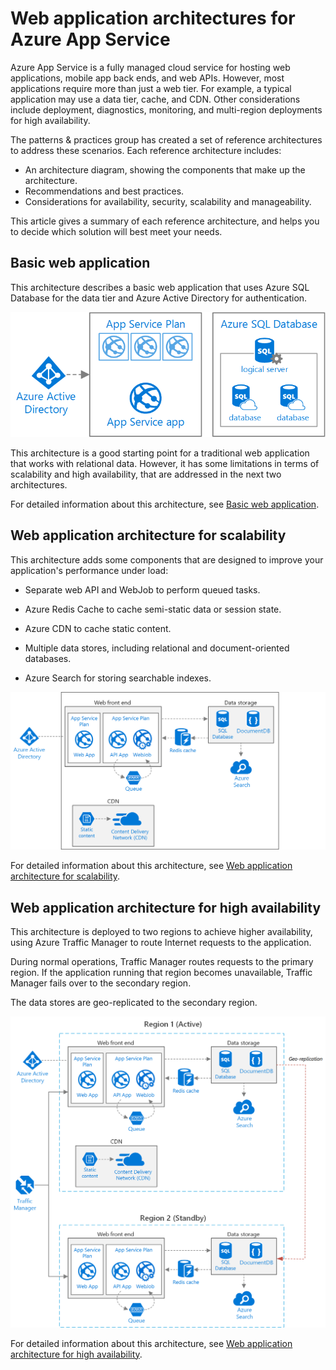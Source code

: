 <properties
   pageTitle="Web application referene architectures | Microsoft Azure"
   description="Recommended architectures for a web applications running in Microsoft Azure."
   services="app-service,app-service\web,sql-database"
   documentationCenter="na"
   authors="MikeWasson"
   manager="christb"
   editor=""
   tags=""/>

<tags
   ms.service="guidance"
   ms.devlang="na"
   ms.topic="article"
   ms.tgt_pltfrm="na"
   ms.workload="na"
   ms.date="10/26/2016"
   ms.author="mwasson"/>


# Web application architectures for Azure App Service

Azure App Service is a fully managed cloud service for hosting web applications, mobile app back ends, and web APIs. However, most applications require more than just a web tier. For example, a typical application may use a data tier, cache, and CDN. Other considerations include deployment, diagnostics, monitoring, and multi-region deployments for high availability.

The patterns & practices group has created a set of reference architectures to address these scenarios. Each reference architecture includes:

- An architecture diagram, showing the components that make up the architecture.
- Recommendations and best practices.
- Considerations for availability, security, scalability and manageability.

This article gives a summary of each reference architecture, and helps you to decide which solution will best meet your needs.


## Basic web application

This architecture describes a basic web application that uses Azure SQL Database for the data tier and Azure Active Directory for authentication.  

![](./media/blueprints/paas-basic-web-simplified.png)

This architecture is a good starting point for a traditional web application that works with relational data. However, it has some limitations in terms of scalability and high availability, that are addressed in the next two architectures.   

For detailed information about this architecture, see [Basic web application](guidance-web-apps-basic.md).


## Web application architecture for scalability

This architecture adds some components that are designed to improve your application's performance under load:

- Separate web API and WebJob to perform queued tasks.

- Azure Redis Cache to cache semi-static data or session state.

- Azure CDN to cache static content.

- Multiple data stores, including relational and document-oriented databases.

- Azure Search for storing searchable indexes. 

![](./media/blueprints/paas-web-scalability-simplified.png)

For detailed information about this architecture, see [Web application architecture for scalability](guidance-web-apps-scalability.md).

## Web application architecture for high availability

This architecture is deployed to two regions to achieve higher availability, using Azure Traffic Manager to route Internet requests to the application. 

During normal operations, Traffic Manager routes requests to the primary region. If the application running that region becomes unavailable, Traffic Manager fails over to the secondary region.

The data stores are geo-replicated to the secondary region.

![](./media/blueprints/paas-web-multiregion-simplified.png)

For detailed information about this architecture, see [Web application architecture for high availability](guidance-web-apps-multi-region.md).

